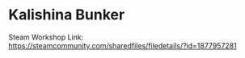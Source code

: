 # Kalishina Bunker
 
Steam Workshop Link: https://steamcommunity.com/sharedfiles/filedetails/?id=1877957281
